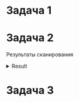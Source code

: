 # Задача 1



# Задача 2

Результаты сканирования
<details>
  <summary>Result</summary>
  '''
+----------+---------------------+--------+--------+--------------------+-----------------------+----------+-----------------------------------------------------------------+
| SEVERITY |        NAME         | ORIGIN |  TYPE  |      PACKAGE       |        VERSION        | FIXED BY |                              LINK                               |
+----------+---------------------+--------+--------+--------------------+-----------------------+----------+-----------------------------------------------------------------+
| CRITICAL | CVE-2023-45853      | os     | debian | zlib1g             | 1:1.2.13.dfsg-1       |          | https://avd.aquasec.com/nvd/cve-2023-45853                      |
| HIGH     | CVE-2024-26462      | os     | debian | libgssapi-krb5-2   | 1.20.1-2+deb12u2      |          | https://avd.aquasec.com/nvd/cve-2024-26462                      |
| HIGH     | CVE-2024-26462      | os     | debian | libk5crypto3       | 1.20.1-2+deb12u2      |          | https://avd.aquasec.com/nvd/cve-2024-26462                      |
| HIGH     | CVE-2024-26462      | os     | debian | libkrb5-3          | 1.20.1-2+deb12u2      |          | https://avd.aquasec.com/nvd/cve-2024-26462                      |
| HIGH     | CVE-2024-26462      | os     | debian | libkrb5support0    | 1.20.1-2+deb12u2      |          | https://avd.aquasec.com/nvd/cve-2024-26462                      |
| HIGH     | CVE-2023-7104       | os     | debian | libsqlite3-0       | 3.40.1-2              |          | https://avd.aquasec.com/nvd/cve-2023-7104                       |
| HIGH     | CVE-2023-31484      | os     | debian | perl-base          | 5.36.0-7+deb12u1      |          | https://avd.aquasec.com/nvd/cve-2023-31484                      |
| MEDIUM   | CVE-2024-2236       | os     | debian | libgcrypt20        | 1.10.1-3              |          | https://avd.aquasec.com/nvd/cve-2024-2236                       |
| MEDIUM   | CVE-2023-50495      | os     | debian | libncursesw6       | 6.4-4                 |          | https://avd.aquasec.com/nvd/cve-2023-50495                      |
| MEDIUM   | CVE-2024-10041      | os     | debian | libpam-modules     | 1.5.2-6+deb12u1       |          | https://avd.aquasec.com/nvd/cve-2024-10041                      |
| MEDIUM   | CVE-2024-22365      | os     | debian | libpam-modules     | 1.5.2-6+deb12u1       |          | https://avd.aquasec.com/nvd/cve-2024-22365                      |
| MEDIUM   | CVE-2024-10041      | os     | debian | libpam-modules-bin | 1.5.2-6+deb12u1       |          | https://avd.aquasec.com/nvd/cve-2024-10041                      |
| MEDIUM   | CVE-2024-22365      | os     | debian | libpam-modules-bin | 1.5.2-6+deb12u1       |          | https://avd.aquasec.com/nvd/cve-2024-22365                      |
| MEDIUM   | CVE-2024-10041      | os     | debian | libpam-runtime     | 1.5.2-6+deb12u1       |          | https://avd.aquasec.com/nvd/cve-2024-10041                      |
| MEDIUM   | CVE-2024-22365      | os     | debian | libpam-runtime     | 1.5.2-6+deb12u1       |          | https://avd.aquasec.com/nvd/cve-2024-22365                      |
| MEDIUM   | CVE-2024-10041      | os     | debian | libpam0g           | 1.5.2-6+deb12u1       |          | https://avd.aquasec.com/nvd/cve-2024-10041                      |
| MEDIUM   | CVE-2024-22365      | os     | debian | libpam0g           | 1.5.2-6+deb12u1       |          | https://avd.aquasec.com/nvd/cve-2024-22365                      |
| MEDIUM   | CVE-2024-5535       | os     | debian | libssl3            | 3.0.14-1~deb12u2      |          | https://avd.aquasec.com/nvd/cve-2024-5535                       |
| MEDIUM   | CVE-2023-50495      | os     | debian | libtinfo6          | 6.4-4                 |          | https://avd.aquasec.com/nvd/cve-2023-50495                      |
| MEDIUM   | CVE-2023-4641       | os     | debian | login              | 1:4.13+dfsg1-1+b1     |          | https://avd.aquasec.com/nvd/cve-2023-4641                       |
| MEDIUM   | CVE-2023-50495      | os     | debian | ncurses-base       | 6.4-4                 |          | https://avd.aquasec.com/nvd/cve-2023-50495                      |
| MEDIUM   | CVE-2023-50495      | os     | debian | ncurses-bin        | 6.4-4                 |          | https://avd.aquasec.com/nvd/cve-2023-50495                      |
| MEDIUM   | CVE-2024-5535       | os     | debian | openssl            | 3.0.14-1~deb12u2      |          | https://avd.aquasec.com/nvd/cve-2024-5535                       |
| MEDIUM   | CVE-2023-4641       | os     | debian | passwd             | 1:4.13+dfsg1-1+b1     |          | https://avd.aquasec.com/nvd/cve-2023-4641                       |
| LOW      | CVE-2011-3374       | os     | debian | apt                | 2.6.1                 |          | https://avd.aquasec.com/nvd/cve-2011-3374                       |
| LOW      | TEMP-0841856-B18BAF | os     | debian | bash               | 5.2.15-2+b7           |          | https://security-tracker.debian.org/tracker/TEMP-0841856-B18BAF |
| LOW      | CVE-2022-0563       | os     | debian | bsdutils           | 1:2.38.1-5+deb12u1    |          | https://avd.aquasec.com/nvd/cve-2022-0563                       |
| LOW      | CVE-2016-2781       | os     | debian | coreutils          | 9.1-1                 |          | https://avd.aquasec.com/nvd/cve-2016-2781                       |
| LOW      | CVE-2017-18018      | os     | debian | coreutils          | 9.1-1                 |          | https://avd.aquasec.com/nvd/cve-2017-18018                      |
| LOW      | CVE-2022-27943      | os     | debian | gcc-12-base        | 12.2.0-14             |          | https://avd.aquasec.com/nvd/cve-2022-27943                      |
| LOW      | CVE-2023-4039       | os     | debian | gcc-12-base        | 12.2.0-14             |          | https://avd.aquasec.com/nvd/cve-2023-4039                       |
| LOW      | CVE-2022-3219       | os     | debian | gpgv               | 2.2.40-1.1            |          | https://avd.aquasec.com/nvd/cve-2022-3219                       |
| LOW      | CVE-2011-3374       | os     | debian | libapt-pkg6.0      | 2.6.1                 |          | https://avd.aquasec.com/nvd/cve-2011-3374                       |
| LOW      | CVE-2022-0563       | os     | debian | libblkid1          | 2.38.1-5+deb12u1      |          | https://avd.aquasec.com/nvd/cve-2022-0563                       |
| LOW      | CVE-2010-4756       | os     | debian | libc-bin           | 2.36-9+deb12u8        |          | https://avd.aquasec.com/nvd/cve-2010-4756                       |
| LOW      | CVE-2018-20796      | os     | debian | libc-bin           | 2.36-9+deb12u8        |          | https://avd.aquasec.com/nvd/cve-2018-20796                      |
| LOW      | CVE-2019-1010022    | os     | debian | libc-bin           | 2.36-9+deb12u8        |          | https://avd.aquasec.com/nvd/cve-2019-1010022                    |
| LOW      | CVE-2019-1010023    | os     | debian | libc-bin           | 2.36-9+deb12u8        |          | https://avd.aquasec.com/nvd/cve-2019-1010023                    |
| LOW      | CVE-2019-1010024    | os     | debian | libc-bin           | 2.36-9+deb12u8        |          | https://avd.aquasec.com/nvd/cve-2019-1010024                    |
| LOW      | CVE-2019-1010025    | os     | debian | libc-bin           | 2.36-9+deb12u8        |          | https://avd.aquasec.com/nvd/cve-2019-1010025                    |
| LOW      | CVE-2019-9192       | os     | debian | libc-bin           | 2.36-9+deb12u8        |          | https://avd.aquasec.com/nvd/cve-2019-9192                       |
| LOW      | CVE-2010-4756       | os     | debian | libc6              | 2.36-9+deb12u8        |          | https://avd.aquasec.com/nvd/cve-2010-4756                       |
| LOW      | CVE-2018-20796      | os     | debian | libc6              | 2.36-9+deb12u8        |          | https://avd.aquasec.com/nvd/cve-2018-20796                      |
| LOW      | CVE-2019-1010022    | os     | debian | libc6              | 2.36-9+deb12u8        |          | https://avd.aquasec.com/nvd/cve-2019-1010022                    |
| LOW      | CVE-2019-1010023    | os     | debian | libc6              | 2.36-9+deb12u8        |          | https://avd.aquasec.com/nvd/cve-2019-1010023                    |
| LOW      | CVE-2019-1010024    | os     | debian | libc6              | 2.36-9+deb12u8        |          | https://avd.aquasec.com/nvd/cve-2019-1010024                    |
| LOW      | CVE-2019-1010025    | os     | debian | libc6              | 2.36-9+deb12u8        |          | https://avd.aquasec.com/nvd/cve-2019-1010025                    |
| LOW      | CVE-2019-9192       | os     | debian | libc6              | 2.36-9+deb12u8        |          | https://avd.aquasec.com/nvd/cve-2019-9192                       |
| LOW      | CVE-2022-27943      | os     | debian | libgcc-s1          | 12.2.0-14             |          | https://avd.aquasec.com/nvd/cve-2022-27943                      |
| LOW      | CVE-2023-4039       | os     | debian | libgcc-s1          | 12.2.0-14             |          | https://avd.aquasec.com/nvd/cve-2023-4039                       |
| LOW      | CVE-2018-6829       | os     | debian | libgcrypt20        | 1.10.1-3              |          | https://avd.aquasec.com/nvd/cve-2018-6829                       |
| LOW      | CVE-2011-3389       | os     | debian | libgnutls30        | 3.7.9-2+deb12u3       |          | https://avd.aquasec.com/nvd/cve-2011-3389                       |
| LOW      | CVE-2018-5709       | os     | debian | libgssapi-krb5-2   | 1.20.1-2+deb12u2      |          | https://avd.aquasec.com/nvd/cve-2018-5709                       |
| LOW      | CVE-2024-26458      | os     | debian | libgssapi-krb5-2   | 1.20.1-2+deb12u2      |          | https://avd.aquasec.com/nvd/cve-2024-26458                      |
| LOW      | CVE-2024-26461      | os     | debian | libgssapi-krb5-2   | 1.20.1-2+deb12u2      |          | https://avd.aquasec.com/nvd/cve-2024-26461                      |
| LOW      | CVE-2018-5709       | os     | debian | libk5crypto3       | 1.20.1-2+deb12u2      |          | https://avd.aquasec.com/nvd/cve-2018-5709                       |
| LOW      | CVE-2024-26458      | os     | debian | libk5crypto3       | 1.20.1-2+deb12u2      |          | https://avd.aquasec.com/nvd/cve-2024-26458                      |
| LOW      | CVE-2024-26461      | os     | debian | libk5crypto3       | 1.20.1-2+deb12u2      |          | https://avd.aquasec.com/nvd/cve-2024-26461                      |
| LOW      | CVE-2018-5709       | os     | debian | libkrb5-3          | 1.20.1-2+deb12u2      |          | https://avd.aquasec.com/nvd/cve-2018-5709                       |
| LOW      | CVE-2024-26458      | os     | debian | libkrb5-3          | 1.20.1-2+deb12u2      |          | https://avd.aquasec.com/nvd/cve-2024-26458                      |
| LOW      | CVE-2024-26461      | os     | debian | libkrb5-3          | 1.20.1-2+deb12u2      |          | https://avd.aquasec.com/nvd/cve-2024-26461                      |
| LOW      | CVE-2018-5709       | os     | debian | libkrb5support0    | 1.20.1-2+deb12u2      |          | https://avd.aquasec.com/nvd/cve-2018-5709                       |
| LOW      | CVE-2024-26458      | os     | debian | libkrb5support0    | 1.20.1-2+deb12u2      |          | https://avd.aquasec.com/nvd/cve-2024-26458                      |
| LOW      | CVE-2024-26461      | os     | debian | libkrb5support0    | 1.20.1-2+deb12u2      |          | https://avd.aquasec.com/nvd/cve-2024-26461                      |
| LOW      | CVE-2022-0563       | os     | debian | libmount1          | 2.38.1-5+deb12u1      |          | https://avd.aquasec.com/nvd/cve-2022-0563                       |
| LOW      | CVE-2023-45918      | os     | debian | libncursesw6       | 6.4-4                 |          | https://avd.aquasec.com/nvd/cve-2023-45918                      |
| LOW      | CVE-2022-0563       | os     | debian | libsmartcols1      | 2.38.1-5+deb12u1      |          | https://avd.aquasec.com/nvd/cve-2022-0563                       |
| LOW      | CVE-2021-45346      | os     | debian | libsqlite3-0       | 3.40.1-2              |          | https://avd.aquasec.com/nvd/cve-2021-45346                      |
| LOW      | CVE-2024-9143       | os     | debian | libssl3            | 3.0.14-1~deb12u2      |          | https://avd.aquasec.com/nvd/cve-2024-9143                       |
| LOW      | CVE-2022-27943      | os     | debian | libstdc++6         | 12.2.0-14             |          | https://avd.aquasec.com/nvd/cve-2022-27943                      |
| LOW      | CVE-2023-4039       | os     | debian | libstdc++6         | 12.2.0-14             |          | https://avd.aquasec.com/nvd/cve-2023-4039                       |
| LOW      | CVE-2013-4392       | os     | debian | libsystemd0        | 252.30-1~deb12u2      |          | https://avd.aquasec.com/nvd/cve-2013-4392                       |
| LOW      | CVE-2023-31437      | os     | debian | libsystemd0        | 252.30-1~deb12u2      |          | https://avd.aquasec.com/nvd/cve-2023-31437                      |
| LOW      | CVE-2023-31438      | os     | debian | libsystemd0        | 252.30-1~deb12u2      |          | https://avd.aquasec.com/nvd/cve-2023-31438                      |
| LOW      | CVE-2023-31439      | os     | debian | libsystemd0        | 252.30-1~deb12u2      |          | https://avd.aquasec.com/nvd/cve-2023-31439                      |
| LOW      | CVE-2023-45918      | os     | debian | libtinfo6          | 6.4-4                 |          | https://avd.aquasec.com/nvd/cve-2023-45918                      |
| LOW      | CVE-2013-4392       | os     | debian | libudev1           | 252.30-1~deb12u2      |          | https://avd.aquasec.com/nvd/cve-2013-4392                       |
| LOW      | CVE-2023-31437      | os     | debian | libudev1           | 252.30-1~deb12u2      |          | https://avd.aquasec.com/nvd/cve-2023-31437                      |
| LOW      | CVE-2023-31438      | os     | debian | libudev1           | 252.30-1~deb12u2      |          | https://avd.aquasec.com/nvd/cve-2023-31438                      |
| LOW      | CVE-2023-31439      | os     | debian | libudev1           | 252.30-1~deb12u2      |          | https://avd.aquasec.com/nvd/cve-2023-31439                      |
| LOW      | CVE-2022-0563       | os     | debian | libuuid1           | 2.38.1-5+deb12u1      |          | https://avd.aquasec.com/nvd/cve-2022-0563                       |
| LOW      | CVE-2007-5686       | os     | debian | login              | 1:4.13+dfsg1-1+b1     |          | https://avd.aquasec.com/nvd/cve-2007-5686                       |
| LOW      | CVE-2023-29383      | os     | debian | login              | 1:4.13+dfsg1-1+b1     |          | https://avd.aquasec.com/nvd/cve-2023-29383                      |
| LOW      | TEMP-0628843-DBAD28 | os     | debian | login              | 1:4.13+dfsg1-1+b1     |          | https://security-tracker.debian.org/tracker/TEMP-0628843-DBAD28 |
| LOW      | CVE-2022-0563       | os     | debian | mount              | 2.38.1-5+deb12u1      |          | https://avd.aquasec.com/nvd/cve-2022-0563                       |
| LOW      | CVE-2023-45918      | os     | debian | ncurses-base       | 6.4-4                 |          | https://avd.aquasec.com/nvd/cve-2023-45918                      |
| LOW      | CVE-2023-45918      | os     | debian | ncurses-bin        | 6.4-4                 |          | https://avd.aquasec.com/nvd/cve-2023-45918                      |
| LOW      | CVE-2024-9143       | os     | debian | openssl            | 3.0.14-1~deb12u2      |          | https://avd.aquasec.com/nvd/cve-2024-9143                       |
| LOW      | CVE-2007-5686       | os     | debian | passwd             | 1:4.13+dfsg1-1+b1     |          | https://avd.aquasec.com/nvd/cve-2007-5686                       |
| LOW      | CVE-2023-29383      | os     | debian | passwd             | 1:4.13+dfsg1-1+b1     |          | https://avd.aquasec.com/nvd/cve-2023-29383                      |
| LOW      | TEMP-0628843-DBAD28 | os     | debian | passwd             | 1:4.13+dfsg1-1+b1     |          | https://security-tracker.debian.org/tracker/TEMP-0628843-DBAD28 |
| LOW      | CVE-2011-4116       | os     | debian | perl-base          | 5.36.0-7+deb12u1      |          | https://avd.aquasec.com/nvd/cve-2011-4116                       |
| LOW      | CVE-2023-31486      | os     | debian | perl-base          | 5.36.0-7+deb12u1      |          | https://avd.aquasec.com/nvd/cve-2023-31486                      |
| LOW      | TEMP-0517018-A83CE6 | os     | debian | sysvinit-utils     | 3.06-4                |          | https://security-tracker.debian.org/tracker/TEMP-0517018-A83CE6 |
| LOW      | CVE-2005-2541       | os     | debian | tar                | 1.34+dfsg-1.2+deb12u1 |          | https://avd.aquasec.com/nvd/cve-2005-2541                       |
| LOW      | TEMP-0290435-0B57B5 | os     | debian | tar                | 1.34+dfsg-1.2+deb12u1 |          | https://security-tracker.debian.org/tracker/TEMP-0290435-0B57B5 |
| LOW      | CVE-2022-0563       | os     | debian | util-linux         | 2.38.1-5+deb12u1      |          | https://avd.aquasec.com/nvd/cve-2022-0563                       |
| LOW      | CVE-2022-0563       | os     | debian | util-linux-extra   | 2.38.1-5+deb12u1      |          | https://avd.aquasec.com/nvd/cve-2022-0563                       |
+----------+---------------------+--------+--------+--------------------+-----------------------+----------+-----------------------------------------------------------------+
'''
</details>

# Задача 3

